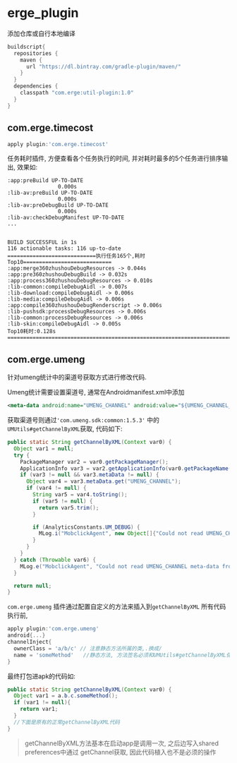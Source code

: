 # erge_plugin

添加仓库或自行本地编译

```groovy
buildscript{
  repositories {
    maven {
      url "https://dl.bintray.com/gradle-plugin/maven/"
    }
  }
  dependencies {
    classpath "com.erge:util-plugin:1.0"
  }
}
```



## com.erge.timecost

```groovy
apply plugin:'com.erge.timecost'
```

任务耗时插件, 方便查看各个任务执行的时间, 并对耗时最多的5个任务进行排序输出, 效果如:


```
:app:preBuild UP-TO-DATE
				0.000s
:lib-av:preBuild UP-TO-DATE
				0.000s
:lib-av:preDebugBuild UP-TO-DATE
				0.000s
:lib-av:checkDebugManifest UP-TO-DATE
...


BUILD SUCCESSFUL in 1s
116 actionable tasks: 116 up-to-date
============================执行任务165个,耗时Top10============================
:app:merge360zhushouDebugResources -> 0.044s
:app:pre360zhushouDebugBuild -> 0.032s
:app:process360zhushouDebugResources -> 0.010s
:lib-common:compileDebugAidl -> 0.007s
:lib-download:compileDebugAidl -> 0.006s
:lib-media:compileDebugAidl -> 0.006s
:app:compile360zhushouDebugRenderscript -> 0.006s
:lib-pushsdk:processDebugResources -> 0.006s
:lib-common:processDebugResources -> 0.006s
:lib-skin:compileDebugAidl -> 0.005s
Top10耗时:0.128s
==========================================================================
```


## com.erge.umeng

针对umeng统计中的渠道号获取方式进行修改代码. 

Umeng统计需要设置渠道号, 通常在Androidmanifest.xml中添加

```xml
<meta-data android:name="UMENG_CHANNEL" android:value="${UMENG_CHANNEL_VALUE}" />
```

获取渠道号则通过`'com.umeng.sdk:common:1.5.3'` 中的`UMUtils#getChannelByXML`获取, 代码如下:

```java
public static String getChannelByXML(Context var0) {
  Object var1 = null;
  try {
    PackageManager var2 = var0.getPackageManager();
    ApplicationInfo var3 = var2.getApplicationInfo(var0.getPackageName(), 128);
    if (var3 != null && var3.metaData != null) {
      Object var4 = var3.metaData.get("UMENG_CHANNEL");
      if (var4 != null) {
        String var5 = var4.toString();
        if (var5 != null) {
          return var5.trim();
        }

        if (AnalyticsConstants.UM_DEBUG) {
          MLog.i("MobclickAgent", new Object[]{"Could not read UMENG_CHANNEL meta-data from AndroidManifest.xml."});
        }
      }
    }
  } catch (Throwable var6) {
    MLog.e("MobclickAgent", "Could not read UMENG_CHANNEL meta-data from AndroidManifest.xml.", var6);
  }

  return null;
}

```

`com.erge.umeng` 插件通过配置自定义的方法来插入到`getChannelByXML` 所有代码执行前, 

```groovy
apply plugin:'com.erge.umeng'
android{...}
channelInject{
  ownerClass = 'a/b/c' // 注意静态方法所属的类,.换成/
  name = 'someMethod'   //静态方法, 方法签名必须和UMUtils#getChannelByXML保持一致
}
```

最终打包进apk的代码如:

```java
public static String getChannelByXML(Context var0) {
  Object var1 = a.b.c.someMethod();
  if (var1 != null){
    return var1;
  }
  //下面是原有的正常getChannelByXML代码
}
```

> getChannelByXML方法基本在启动app是调用一次, 之后边写入shared preferences中通过 getChannel获取, 因此代码植入也不是必须的操作

